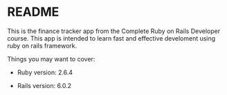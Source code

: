 # README

This is the finance tracker app from the Complete Ruby on Rails Developer course. This app is intended to learn fast and effective develoment using ruby on rails framework.

Things you may want to cover:

* Ruby version: 2.6.4

* Rails version: 6.0.2


